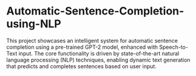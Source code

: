 # Automatic-Sentence-Completion-using-NLP
This project showcases an intelligent system for automatic sentence completion using a pre-trained GPT-2 model, enhanced with Speech-to-Text input. The core functionality is driven by state-of-the-art natural language processing (NLP) techniques, enabling dynamic text generation that predicts and completes sentences based on user input.
